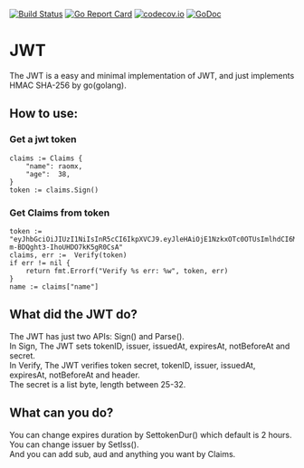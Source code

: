 [![Build Status](https://travis-ci.org/raomx/jwt.svg?branch=master)](https://travis-ci.org/raomx/jwt) [![Go Report Card](https://goreportcard.com/badge/github.com/raomx/jwt)](https://goreportcard.com/report/github.com/raomx/jwt) [![codecov.io](https://codecov.io/github/raomx/jwt/branch/master/graph/badge.svg)](https://codecov.io/github/raomx/jwt) [![GoDoc](https://godoc.org/github.com/robbert229/jwt?status.svg)](https://godoc.org/github.com/raomx/jwt)


# JWT
The JWT is a easy and minimal implementation of JWT, and just implements HMAC SHA-256 by go(golang).

## How to use:

### Get a jwt token
    claims := Claims {
        "name": raomx,
        "age":  38,
    }
    token := claims.Sign()


### Get Claims from token
    token := "eyJhbGciOiJIUzI1NiIsInR5cCI6IkpXVCJ9.eyJleHAiOjE1NzkxOTc0OTUsImlhdCI6MTU3OTE5MDI5NSwiaXNzIjoiYXV0aC5leGFtcGxlLmNvbSIsImp0aSI6IjAxZTZjNTczLTQ4YzQtNDYyMi04M2U3LThiNjRhZDNkZjg0NyIsIm5iZiI6MTU3OTE5MDI5NSwibmFtZSI6InJhb214IiwiYWdlIjozOH0.3jGXEPaXLuUsH8R-m-BDQght3-IhoUHDO7kK5gR0CsA"
    claims, err :=  Verify(token)
    if err != nil {
        return fmt.Errorf("Verify %s err: %w", token, err)
    }
    name := claims["name"]

## What did the JWT do?
The JWT has just two APIs: Sign() and Parse().  
In Sign, The JWT sets tokenID, issuer, issuedAt, expiresAt, notBeforeAt and secret.  
In Verify, The JWT verifies token secret, tokenID, issuer, issuedAt, expiresAt, notBeforeAt and header.  
The secret is a list byte, length between 25-32.  

## What can you do?
You can change expires duration by SettokenDur() which default is 2 hours.  
You can change issuer by SetIss().  
And you can add sub, aud and anything you want by Claims.  
